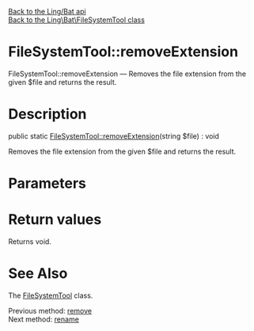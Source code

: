 [Back to the Ling/Bat api](https://github.com/lingtalfi/Bat/blob/master/doc/api/Ling/Bat.md)<br>
[Back to the Ling\Bat\FileSystemTool class](https://github.com/lingtalfi/Bat/blob/master/doc/api/Ling/Bat/FileSystemTool.md)


FileSystemTool::removeExtension
================



FileSystemTool::removeExtension — Removes the file extension from the given $file and returns the result.




Description
================


public static [FileSystemTool::removeExtension](https://github.com/lingtalfi/Bat/blob/master/doc/api/Ling/Bat/FileSystemTool/removeExtension.md)(string $file) : void




Removes the file extension from the given $file and returns the result.




Parameters
================



Return values
================

Returns void.








See Also
================

The [FileSystemTool](https://github.com/lingtalfi/Bat/blob/master/doc/api/Ling/Bat/FileSystemTool.md) class.

Previous method: [remove](https://github.com/lingtalfi/Bat/blob/master/doc/api/Ling/Bat/FileSystemTool/remove.md)<br>Next method: [rename](https://github.com/lingtalfi/Bat/blob/master/doc/api/Ling/Bat/FileSystemTool/rename.md)<br>

